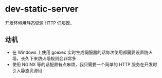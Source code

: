 # dev-static-server

开发环境用静态资源 HTTP 伺服器。

## 动机

* 在 Windows 上使用 goexec 实时生成伺服器的话每次使用都需要设置防火墙，长久下来防火墙规则会非常多
* 使用 NGINX 等的话配置有点麻烦，我只需要一个简单的 HTTP 服务在开发时引入静态资源用